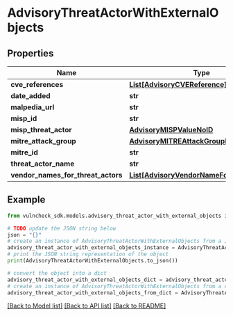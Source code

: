 # AdvisoryThreatActorWithExternalObjects


## Properties

Name | Type | Description | Notes
------------ | ------------- | ------------- | -------------
**cve_references** | [**List[AdvisoryCVEReference]**](AdvisoryCVEReference.md) |  | [optional] 
**date_added** | **str** |  | [optional] 
**malpedia_url** | **str** |  | [optional] 
**misp_id** | **str** |  | [optional] 
**misp_threat_actor** | [**AdvisoryMISPValueNoID**](AdvisoryMISPValueNoID.md) |  | [optional] 
**mitre_attack_group** | [**AdvisoryMITREAttackGroupNoID**](AdvisoryMITREAttackGroupNoID.md) |  | [optional] 
**mitre_id** | **str** |  | [optional] 
**threat_actor_name** | **str** |  | [optional] 
**vendor_names_for_threat_actors** | [**List[AdvisoryVendorNameForThreatActor]**](AdvisoryVendorNameForThreatActor.md) |  | [optional] 

## Example

```python
from vulncheck_sdk.models.advisory_threat_actor_with_external_objects import AdvisoryThreatActorWithExternalObjects

# TODO update the JSON string below
json = "{}"
# create an instance of AdvisoryThreatActorWithExternalObjects from a JSON string
advisory_threat_actor_with_external_objects_instance = AdvisoryThreatActorWithExternalObjects.from_json(json)
# print the JSON string representation of the object
print(AdvisoryThreatActorWithExternalObjects.to_json())

# convert the object into a dict
advisory_threat_actor_with_external_objects_dict = advisory_threat_actor_with_external_objects_instance.to_dict()
# create an instance of AdvisoryThreatActorWithExternalObjects from a dict
advisory_threat_actor_with_external_objects_from_dict = AdvisoryThreatActorWithExternalObjects.from_dict(advisory_threat_actor_with_external_objects_dict)
```
[[Back to Model list]](../README.md#documentation-for-models) [[Back to API list]](../README.md#documentation-for-api-endpoints) [[Back to README]](../README.md)


